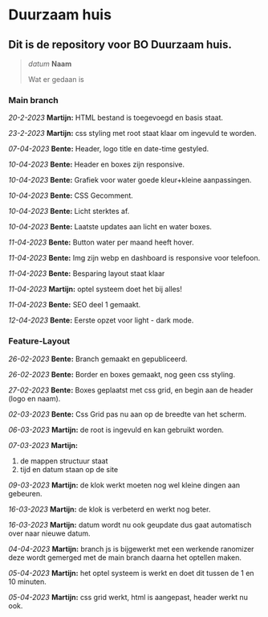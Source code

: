 # Duurzaam huis
## Dit is de repository voor BO Duurzaam huis.

>*datum* **Naam**
>
>Wat er gedaan is

### Main branch

*20-2-2023* **Martijn:**
HTML bestand is toegevoegd en basis staat.

*23-2-2023* **Martijn:**
css styling met root staat klaar om ingevuld te worden.

*07-04-2023* **Bente:**
Header, logo title en date-time gestyled.

*10-04-2023* **Bente:**
Header en boxes zijn responsive.

*10-04-2023* **Bente:**
Grafiek voor water goede kleur+kleine aanpassingen.

*10-04-2023* **Bente:**
CSS Gecomment.

*10-04-2023* **Bente:**
Licht sterktes af.

*10-04-2023* **Bente:**
Laatste updates aan licht en water boxes.

*11-04-2023* **Bente:**
Button water per maand heeft hover.

*11-04-2023* **Bente:**
Img zijn webp en dashboard is responsive voor telefoon.

*11-04-2023* **Bente:**
Besparing layout staat klaar

*11-04-2023* **Martijn:**
optel systeem doet het bij alles!

*11-04-2023* **Bente:**
SEO deel 1 gemaakt.

*12-04-2023* **Bente:**
Eerste opzet voor light - dark mode.



### Feature-Layout

*26-02-2023* **Bente:**
Branch gemaakt en gepubliceerd.

*26-02-2023* **Bente:**
Border en boxes gemaakt, nog geen css styling.

*27-02-2023* **Bente:**
Boxes geplaatst met css grid, en begin aan de header (logo en naam).

*02-03-2023* **Bente:**
Css Grid pas nu aan op de breedte van het scherm.

*06-03-2023* **Martijn:**
de root is ingevuld en kan gebruikt worden.

*07-03-2023* **Martijn:**
1. de mappen structuur staat
2. tijd en datum staan op de site

*09-03-2023* **Martijn:**
de klok werkt moeten nog wel kleine dingen aan gebeuren.

*16-03-2023* **Martijn:**
de klok is verbeterd en werkt nog beter.

*16-03-2023* **Martijn:**
datum wordt nu ook geupdate dus gaat automatisch over naar nieuwe datum.

*04-04-2023* **Martijn:**
branch js is bijgewerkt met een werkende ranomizer deze wordt gemerged met de main branch daarna het optellen maken.

*05-04-2023* **Martijn:**
het optel systeem is werkt en doet dit tussen de 1 en 10 minuten.

*05-04-2023* **Martijn:**
css grid werkt, html is aangepast, header werkt nu ook.

